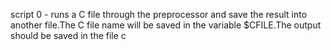 script 0 - runs a C file through the preprocessor and save the result into another file.The C file name will be saved in the variable $CFILE.The output should be saved in the file c
